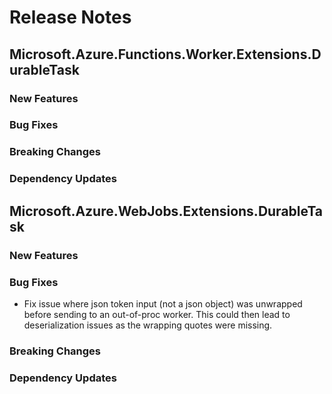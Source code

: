 # Release Notes

## Microsoft.Azure.Functions.Worker.Extensions.DurableTask <version>

### New Features

### Bug Fixes

### Breaking Changes

### Dependency Updates

## Microsoft.Azure.WebJobs.Extensions.DurableTask <version>

### New Features

### Bug Fixes

- Fix issue where json token input (not a json object) was unwrapped before sending to an out-of-proc worker. This could then lead to deserialization issues as the wrapping quotes were missing.

### Breaking Changes

### Dependency Updates
